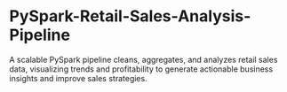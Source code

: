 # PySpark-Retail-Sales-Analysis-Pipeline
A scalable PySpark pipeline cleans, aggregates, and analyzes retail sales data, visualizing trends and profitability to generate actionable business insights and improve sales strategies.
